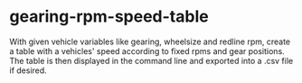 # gearing-rpm-speed-table
With given vehicle variables like gearing, wheelsize and redline rpm, create a table with a vehicles' speed according to fixed rpms and gear positions.
The table is then displayed in the command line and exported into a .csv file if desired.
